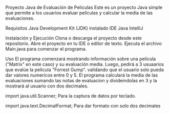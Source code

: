 Proyecto Java de Evaluación de Películas
Este es un proyecto Java simple que permite a los usuarios evaluar películas y calcular la media de las evaluaciones.

Requisitos
Java Development Kit (JDK) instalado
IDE Java IntelliJ

Instalación y Ejecución
Clona o descarga el proyecto desde este repositorio.
Abre el proyecto en tu IDE o editor de texto.
Ejecuta el archivo Main.java para comenzar el programa.

Uso
El programa comenzará mostrando información sobre una película ("Matrix" en este caso) y su evaluación media.
Luego, pedirá a 3 usuaarios que evalúe la película "Forrest Gump".
validando que el usuario solo pueda dar valores numericos entre 0 y 5.
El programa calculará la media de las evaluaciones sumando las notas de evaluacion y divideindolas en 3 y la mostrará al usuario con dos decimales.

import java.util.Scanner;
Para la captura de datos por teclado.

import java.text.DecimalFormat;
Para dar formato con solo dos decimales
